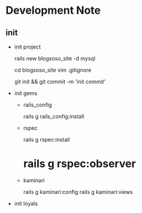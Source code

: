 # Development Note

## init

* init project

    rails new blogsoso_site -d mysql

    cd blogsoso_site
    vim .gitignore

    git init && git commit -m 'init commit'

* init gems

  * rails_config
      
      rails g rails_config:install

  * rspec

      rails g rspec:install
      # rails g rspec:observer

  * kaminari

      rails g kaminari:config
      rails g kaminari:views

* init loyals

